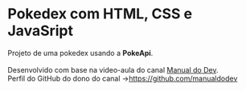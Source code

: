 # Pokedex com HTML, CSS e JavaSript

Projeto de uma pokedex usando a **PokeApi**.<br><br>
Desenvolvido com base na video-aula do canal <a href="https://www.youtube.com/@ManualdoDev">Manual do Dev</a>.<br>
Perfil do GitHub do dono do canal ->https://github.com/manualdodev
